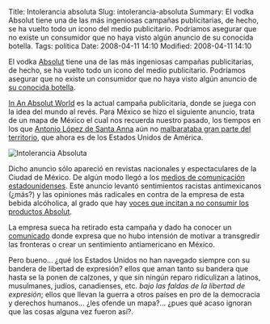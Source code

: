 Title: Intolerancia absoluta
Slug: intolerancia-absoluta
Summary: El vodka Absolut tiene una de las más ingeniosas campañas publicitarias, de hecho, se ha vuelto todo un icono del medio publicitario. Podríamos asegurar que no existe un consumidor que no haya visto algún anuncio de su conocida botella.
Tags: política
Date: 2008-04-11 14:10
Modified: 2008-04-11 14:10


El vodka [Absolut](http://www.absolut.com) tiene una de las más ingeniosas campañas publicitarias, de hecho, se ha vuelto todo un icono del medio publicitario. Podríamos asegurar que no existe un consumidor que no haya visto algún anuncio de [su conocida botella](http://absolutad.com/absolut_gallery/singles/).

[In An Absolut World](http://www.absolut.com/es/iaaw) es la actual campaña publicitaria, donde se juega con la idea del mundo al revés. Para México se hizo el siguiente anuncio, trata de un mapa de México el cual nos recuerda nuestro pasado, los tiempos en los que [Antonio López de Santa Anna](http://es.wikipedia.org/wiki/Antonio_L%C3%B3pez_de_Santa_Anna) aún no [malbarataba gran parte del territorio](http://es.wikipedia.org/wiki/Antonio_L%C3%B3pez_de_Santa_Anna#Exiliado), que ahora es de los Estados Unidos de América.

<img class="img-fluid" src="in_an_absolut_world-mexico.jpg" alt="Intolerancia Absoluta">

Dicho anuncio sólo apareció en revistas nacionales y espectaculares de la Ciudad de México. De algún modo llegó a los [medios de comunicación estadounidenses](http://www.youtube.com/watch?v=2XDFdcyBaMk). Este anuncio levantó sentimientos racistas antimexicanos (¿más?) y las opiniones más radicales en contra de la empresa de esta bebida alcóholica, al grado que hay [voces que incitan a no consumir los productos Absolut](http://www.boycottabsolut.com/).

La empresa sueca ha retirado esta campaña y dado ha conocer un [comunicado](http://www.absolut.com/iaaw/blog/in-an-absolut-world-according-to-mexico) donde expresa que no hubo intensión de motivar a transgredir las fronteras o crear un sentimiento antiamericano en México.

Pero bueno... ¿qué los Estados Unidos no han navegado siempre con su bandera de libertad de expresión? ellos que aman tanto su bandera que hasta se la ponen de calzones, y que sin ningún reparo ridiculizan a latinos, musulmanes, judíos, canadienses, etc. _bajo las faldas de la libertad de expresión_; ellos que llevan la guerra a otros países en pro de la  democracia y derechos humanos... ¿les ofende un mapa?... ¿pues qué acaso ignoran que las cosas alguna vez fueron así?.
